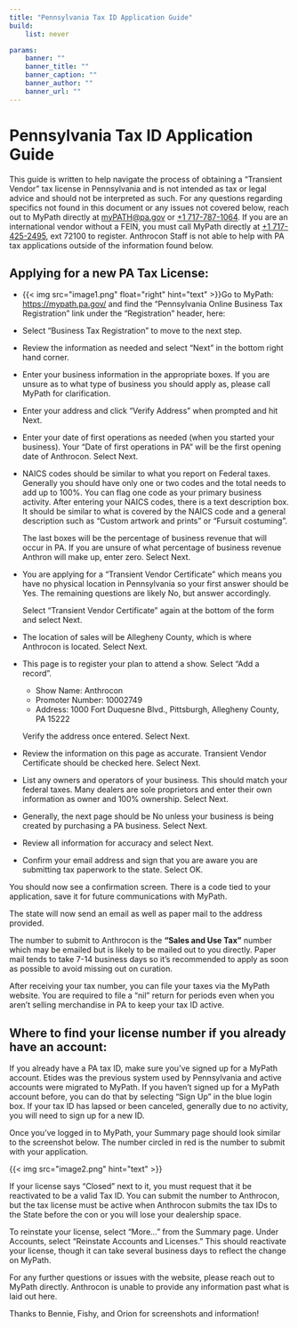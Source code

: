 ```yaml
---
title: "Pennsylvania Tax ID Application Guide"
build:
    list: never

params:
    banner: ""
    banner_title: ""
    banner_caption: ""
    banner_author: ""
    banner_url: ""
---
```


# Pennsylvania Tax ID Application Guide

This guide is written to help navigate the process of obtaining a “Transient Vendor” tax license in Pennsylvania and is not intended as tax or legal advice and should not be interpreted as such. For any questions regarding specifics not found in this document or any issues not covered below, reach out to MyPath directly at <myPATH@pa.gov> or [+1 717-787-1064](tel:+1-717-787-1064). If you are an international vendor without a FEIN, you must call MyPath directly at [+1 717-425-2495](tel:+1-717-425-2495;extension=72100), ext 72100 to register. Anthrocon Staff is not able to help with PA tax applications outside of the information found below.

## Applying for a new PA Tax License:

- {{< img src="image1.png" float="right" hint="text" >}}Go to MyPath: <https://mypath.pa.gov/> and find the “Pennsylvania Online Business Tax Registration” link under the “Registration” header, here:
- Select “Business Tax Registration” to move to the next step.
- Review the information as needed and select “Next” in the bottom right hand corner.
- Enter your business information in the appropriate boxes. If you are unsure as to what type of business you should apply as, please call MyPath for clarification.
- Enter your address and click “Verify Address” when prompted and hit Next.
- Enter your date of first operations as needed (when you started your business). Your “Date of first operations in PA” will be the first opening date of Anthrocon. Select Next.
- NAICS codes should be similar to what you report on Federal taxes. Generally you should have only one or two codes and the total needs to add up to 100%. You can flag one code as your primary business activity. After entering your NAICS codes, there is a text description box. It should be similar to what is covered by the NAICS code and a general description such as “Custom artwork and prints” or “Fursuit costuming”.

    The last boxes will be the percentage of business revenue that will occur in PA. If you are unsure of what percentage of business revenue Anthron will make up, enter zero. Select Next.
- You are applying for a “Transient Vendor Certificate” which means you have no physical location in Pennsylvania so your first answer should be Yes. The remaining questions are likely No, but answer accordingly.

    Select “Transient Vendor Certificate” again at the bottom of the form and select Next.
- The location of sales will be Allegheny County, which is where Anthrocon is located. Select Next.
- This page is to register your plan to attend a show. Select “Add a record”.
    - Show Name: Anthrocon
    - Promoter Number: 10002749
    - Address: 1000 Fort Duquesne Blvd., Pittsburgh, Allegheny County, PA 15222

    Verify the address once entered. Select Next.
- Review the information on this page as accurate. Transient Vendor Certificate should be checked here. Select Next.
- List any owners and operators of your business. This should match your federal taxes. Many dealers are sole proprietors and enter their own information as owner and 100% ownership. Select Next.
- Generally, the next page should be No unless your business is being created by purchasing a PA business. Select Next.
- Review all information for accuracy and select Next.
- Confirm your email address and sign that you are aware you are submitting tax paperwork to the state. Select OK.

You should now see a confirmation screen. There is a code tied to your application, save it for future communications with MyPath.

The state will now send an email as well as paper mail to the address provided.

The number to submit to Anthrocon is the **“Sales and Use Tax”** number which may be emailed but is likely to be mailed out to you directly. Paper mail tends to take 7-14 business days so it’s recommended to apply as soon as possible to avoid missing out on curation.

After receiving your tax number, you can file your taxes via the MyPath website. You are required to file a “nil” return for periods even when you aren’t selling merchandise in PA to keep your tax ID active.

## Where to find your license number if you already have an account:

If you already have a PA tax ID, make sure you’ve signed up for a MyPath account. Etides was the previous system used by Pennsylvania and active accounts were migrated to MyPath. If you haven’t signed up for a MyPath account before, you can do that by selecting “Sign Up” in the blue login box. If your tax ID has lapsed or been canceled, generally due to no activity, you will need to sign up for a new ID.

Once you’ve logged in to MyPath, your Summary page should look similar to the screenshot below. The number circled in red is the number to submit with your application.

{{< img src="image2.png" hint="text" >}}

If your license says “Closed” next to it, you must request that it be reactivated to be a valid Tax ID. You can submit the number to Anthrocon, but the tax license must be active when Anthrocon submits the tax IDs to the State before the con or you will lose your dealership space.

To reinstate your license, select “More…” from the Summary page. Under Accounts, select “Reinstate Accounts and Licenses.” This should reactivate your license, though it can take several business days to reflect the change on MyPath.

For any further questions or issues with the website, please reach out to MyPath directly. Anthrocon is unable to provide any information past what is laid out here.

Thanks to Bennie, Fishy, and Orion for screenshots and information!
